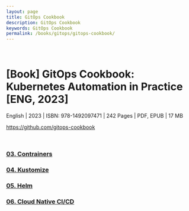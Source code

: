```yaml
---
layout: page
title: GitOps Cookbook
description: GitOps Cookbook
keywords: GitOps Cookbook
permalink: /books/gitops/gitops-cookbook/
---
```


<br/>

# [Book] GitOps Cookbook: Kubernetes Automation in Practice [ENG, 2023]

English | 2023 | ISBN: 978-1492097471 | 242 Pages | PDF, EPUB | 17 MB

https://github.com/gitops-cookbook

<br/>

### [03. Contrainers](/books/gitops/gitops-cookbook/containers/)

### [04. Kustomize](/books/gitops/gitops-cookbook/kustomize/)

### [05. Helm](/books/gitops/gitops-cookbook/helm/)

### [06. Cloud Native CI/CD](/books/gitops/gitops-cookbook/cloud-native-cicd/)
